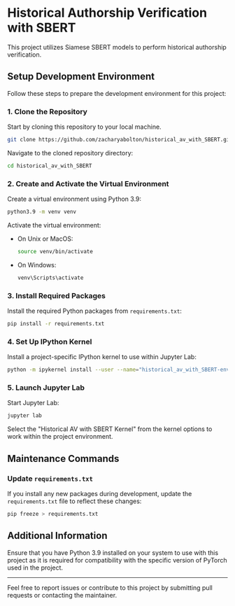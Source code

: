# Historical Authorship Verification with SBERT

This project utilizes Siamese SBERT models to perform historical authorship verification.

## Setup Development Environment

Follow these steps to prepare the development environment for this project:

### 1. Clone the Repository

Start by cloning this repository to your local machine.

```bash
git clone https://github.com/zacharyabolton/historical_av_with_SBERT.git
```

Navigate to the cloned repository directory:

```bash
cd historical_av_with_SBERT
```

### 2. Create and Activate the Virtual Environment

Create a virtual environment using Python 3.9:

```bash
python3.9 -m venv venv
```

Activate the virtual environment:

- On Unix or MacOS:

  ```bash
  source venv/bin/activate
  ```

- On Windows:

  ```bash
  venv\Scripts\activate
  ```

### 3. Install Required Packages

Install the required Python packages from `requirements.txt`:

```bash
pip install -r requirements.txt
```

### 4. Set Up IPython Kernel

Install a project-specific IPython kernel to use within Jupyter Lab:

```bash
python -m ipykernel install --user --name="historical_av_with_SBERT-env" --display-name="Historical AV with SBERT Kernel"
```

### 5. Launch Jupyter Lab

Start Jupyter Lab:

```bash
jupyter lab
```

Select the "Historical AV with SBERT Kernel" from the kernel options to work 
within the project environment.

## Maintenance Commands

### Update `requirements.txt`

If you install any new packages during development, update the 
`requirements.txt` file to reflect these changes:

```bash
pip freeze > requirements.txt
```

## Additional Information

Ensure that you have Python 3.9 installed on your system to use with this 
project as it is required for compatibility with the specific version of PyTorch 
used in the project.

---

Feel free to report issues or contribute to this project by submitting pull 
requests or contacting the maintainer.


